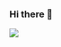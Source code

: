 ### Hi there 👋
<img src ="https://github-readme-stats.vercel.app/api?username=philipalexander01&show_icons=true&theme=algolia" align="left"/>

<!--
**philipalexander01/philipalexander01** is a ✨ _special_ ✨ repository because its `README.md` (this file) appears on your GitHub profile.
Here are some ideas to get you started:

- 🔭 I’m currently working as an Android Developer ...
- 🌱 I’m currently learning ...
- 👯 I’m looking to collaborate on ...
- 🤔 I’m looking for help with ...
- 💬 Ask me about ...
- 📫 How to reach me: ...
- 😄 Pronouns: ...
- ⚡ Fun fact: ...
-->
